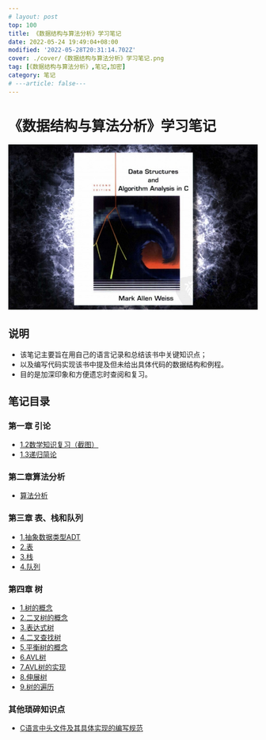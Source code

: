 ```yaml
---
# layout: post
top: 100
title: 《数据结构与算法分析》学习笔记
date: 2022-05-24 19:49:04+08:00
modified: '2022-05-28T20:31:14.702Z'
cover: ./cover/《数据结构与算法分析》学习笔记.png
tag: [《数据结构与算法分析》,笔记,加密]
category: 笔记
# ---article: false---
---
```




# 《数据结构与算法分析》学习笔记

![](./cover/《数据结构与算法分析》学习笔记.png)

## 说明

- 该笔记主要旨在用自己的语言记录和总结该书中关键知识点；
- 以及编写代码实现该书中提及但未给出具体代码的数据结构和例程。
- 目的是加深印象和方便遗忘时查阅和复习。

## 笔记目录

### 第一章 引论

- [1.2数学知识复习（截图）](/article/《数据结构与算法分析》学习笔记/第1章_1.2数学知识复习（截图）)
- [1.3递归简论](/article/《数据结构与算法分析》学习笔记/第1章_1.3递归简论)

### 第二章算法分析

- [算法分析](/article/《数据结构与算法分析》学习笔记/第2章_算法分析)

### 第三章 表、栈和队列

- [1.抽象数据类型ADT](/article/《数据结构与算法分析》学习笔记/第3章_1.抽象数据类型ADT)
- [2.表](/article/《数据结构与算法分析》学习笔记/第3章_2.表)
- [3.栈](/article/《数据结构与算法分析》学习笔记/第3章_3.栈)
- [4.队列](/article/《数据结构与算法分析》学习笔记/第3章_4.队列)

### 第四章 树

- [1.树的概念](/article/《数据结构与算法分析》学习笔记/第4章_1.树的概念)
- [2.二叉树的概念](/article/《数据结构与算法分析》学习笔记/第4章_2.二叉树的概念)
- [3.表达式树](/article/《数据结构与算法分析》学习笔记/第4章_3.表达式树)
- [4.二叉查找树](/article/《数据结构与算法分析》学习笔记/第4章_4.二叉查找树)
- [5.平衡树的概念](/article/《数据结构与算法分析》学习笔记/第4章_5.平衡树的概念)
- [6.AVL树](/article/《数据结构与算法分析》学习笔记/第4章_6.AVL树)
- [7.AVL树的实现](/article/《数据结构与算法分析》学习笔记/第4章_7.AVL树的实现)
- [8.伸展树](/article/《数据结构与算法分析》学习笔记/第4章_8.伸展树)
- [9.树的遍历](/article/《数据结构与算法分析》学习笔记/第4章_9.树的遍历)

### 其他琐碎知识点

- [C语言中头文件及其具体实现的编写规范](/article/《数据结构与算法分析》学习笔记/C语言中头文件及其具体实现的编写规范)

<!-- ```
目录附加内容：
top: 10
# layout: post
tag: [《数据结构与算法分析》,笔记]
category: 笔记
date: 2022-05-24 19:49:04+08:00
所有笔记和目录附加封面：
coverWidth: 813
coverHeight: 539
coverWidth: 813
coverHeight: 539
``` -->
